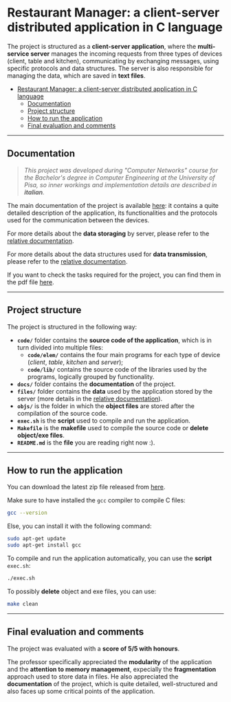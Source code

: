 # Restaurant Manager: a client-server distributed application in C language

The project is structured as a **client-server application**, where the **multi-service server** manages the incoming requests from three types of devices (client, table and kitchen), communicating by exchanging messages, using specific protocols and data structures. The server is also responsible for managing the data, which are saved in **text files**.

- [Restaurant Manager: a client-server distributed application in C language](#restaurant-manager-a-client-server-distributed-application-in-c-language)
  - [Documentation](#documentation)
  - [Project structure](#project-structure)
  - [How to run the application](#how-to-run-the-application)
  - [Final evaluation and comments](#final-evaluation-and-comments)


---

## Documentation

> _This project was developed during "Computer Networks" course for the Bachelor's degree in Computer Engineering at the University of Pisa, so inner workings and implementation details are described in **italian**._

The main documentation of the project is available [here](/docs/documentation.md): it contains a quite detailed description of the application, its functionalities and the protocols used for the communication between the devices.

For more details about the **data storaging** by server, please refer to the [relative documentation](/docs/files%20organization.md).

For more details about the data structures used for **data transmission**, please refer to the [relative documentation](/docs/data%20transmission.md).

If you want to check the tasks required for the project, you can find them in the pdf file [here](/docs/Specifiche.pdf).

---

## Project structure

The project is structured in the following way:
- **`code/`** folder contains the **source code of the application**, which is in turn divided into multiple files:
  - **`code/elem/`** contains the four main programs for each type of device (_client_, _table_, _kitchen_ and _server_);
  - **`code/lib/`** contains the source code of the libraries used by the programs, logically grouped by functionality.
- **`docs/`** folder contains the **documentation** of the project.
- **`files/`** folder contains the **data** used by the application stored by the server (more details in the [relative documentation](docs/files%20organization.md)).
- **`objs/`** is the folder in which the **object files** are stored after the compilation of the source code.
- **`exec.sh`** is the **script** used to compile and run the application.
- **`Makefile`** is the **makefile** used to compile the source code or **delete object/exe files**.
- **`README.md`** is the **file** you are reading right now :).

---

## How to run the application

You can download the latest zip file released from [here](https://github.com/EmanueleRsp/Restaurant-Manager-in-C/releases). 

Make sure to have installed the `gcc` compiler to compile C files:
```bash
gcc --version
```
Else, you can install it with the following command:
```bash
sudo apt-get update
sudo apt-get install gcc
```

To compile and run the application automatically, you can use the **script** `exec.sh`:
```bash
./exec.sh
```

To possibly **delete** object and exe files, you can use:
```bash
make clean
```

---

## Final evaluation and comments

The project was evaluated with a **score of 5/5 with honours**.

The professor specifically appreciated the **modularity** of the application and the **attention to memory management**, expecially the **fragmentation** approach used to store data in files. He also appreciated the **documentation** of the project, which is quite detailed, well-structured and also faces up some critical points of the application. 
